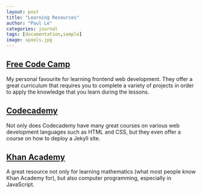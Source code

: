 ```yaml
---
layout: post
title: "Learning Resources"
author: "Paul Le"
categories: journal
tags: [documentation,sample]
image: spools.jpg
---
```


## [Free Code Camp](https://www.freecodecamp.org/)

My personal favourite for learning frontend web development. They offer a great curriculum that requires you to complete a variety of projects in order to apply the knowledge that you learn during the lessons.

## [Codecademy](https://www.codecademy.com/)

Not only does Codecademy have many great courses on various web development languages such as HTML and CSS, but they even offer a course on how to deploy a Jekyll site.

## [Khan Academy](https://www.khanacademy.org/)

A great resource not only for learning mathematics (what most people know Khan Academy for), but also computer programming, especially in JavaScript.

